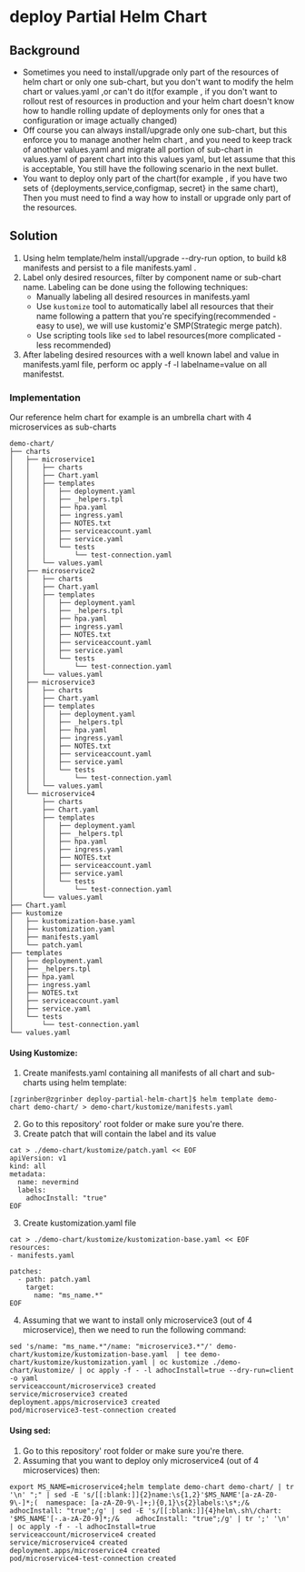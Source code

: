 # deploy Partial Helm Chart

## Background
  - Sometimes you need to install/upgrade only part of the resources of helm chart or only one sub-chart,
    but you don't want to modify the helm chart or values.yaml ,or can't do it(for example , if you don't want to rollout rest of resources in production and your helm chart doesn't know how to handle  rolling update of deployments only for ones that a configuration or image actually changed) 
  - Off course you can always install/upgrade only one sub-chart, but this enforce you to manage another helm chart , and you need to keep track of another values.yaml and migrate all portion of sub-chart in values.yaml of parent chart into this values yaml, but let assume that this is acceptable,
    You still have the following scenario in the next bullet.
  - You want to deploy only part of the chart(for example , if you have two sets of {deployments,service,configmap, secret} in the same chart), Then you must need to find a way how to install or upgrade only part of the resources.
    
## Solution

1. Using helm template/helm install/upgrade --dry-run option, to build k8 manifests and persist to a file manifests.yaml .
2. Label only desired resources, filter by component name or sub-chart name.
   Labeling can be done using the following techniques:
    - Manually labeling all desired resources in manifests.yaml
    - Use `kustomize` tool to automatically label all resources that their name following a pattern that you're specifying(recommended - easy to use), we will use kustomiz'e SMP(Strategic merge patch).
    - Use scripting tools like `sed` to label resources(more complicated - less recommended) 
3. After labeling desired resources with a well known label and value in manifests.yaml file, perform oc apply  -f -l labelname=value on all manifestst.

### Implementation

Our reference helm chart for example is an umbrella chart with 4 microservices as sub-charts
```shell
demo-chart/
├── charts
│   ├── microservice1
│   │   ├── charts
│   │   ├── Chart.yaml
│   │   ├── templates
│   │   │   ├── deployment.yaml
│   │   │   ├── _helpers.tpl
│   │   │   ├── hpa.yaml
│   │   │   ├── ingress.yaml
│   │   │   ├── NOTES.txt
│   │   │   ├── serviceaccount.yaml
│   │   │   ├── service.yaml
│   │   │   └── tests
│   │   │       └── test-connection.yaml
│   │   └── values.yaml
│   ├── microservice2
│   │   ├── charts
│   │   ├── Chart.yaml
│   │   ├── templates
│   │   │   ├── deployment.yaml
│   │   │   ├── _helpers.tpl
│   │   │   ├── hpa.yaml
│   │   │   ├── ingress.yaml
│   │   │   ├── NOTES.txt
│   │   │   ├── serviceaccount.yaml
│   │   │   ├── service.yaml
│   │   │   └── tests
│   │   │       └── test-connection.yaml
│   │   └── values.yaml
│   ├── microservice3
│   │   ├── charts
│   │   ├── Chart.yaml
│   │   ├── templates
│   │   │   ├── deployment.yaml
│   │   │   ├── _helpers.tpl
│   │   │   ├── hpa.yaml
│   │   │   ├── ingress.yaml
│   │   │   ├── NOTES.txt
│   │   │   ├── serviceaccount.yaml
│   │   │   ├── service.yaml
│   │   │   └── tests
│   │   │       └── test-connection.yaml
│   │   └── values.yaml
│   └── microservice4
│       ├── charts
│       ├── Chart.yaml
│       ├── templates
│       │   ├── deployment.yaml
│       │   ├── _helpers.tpl
│       │   ├── hpa.yaml
│       │   ├── ingress.yaml
│       │   ├── NOTES.txt
│       │   ├── serviceaccount.yaml
│       │   ├── service.yaml
│       │   └── tests
│       │       └── test-connection.yaml
│       └── values.yaml
├── Chart.yaml
├── kustomize
│   ├── kustomization-base.yaml
│   ├── kustomization.yaml
│   ├── manifests.yaml
│   └── patch.yaml
├── templates
│   ├── deployment.yaml
│   ├── _helpers.tpl
│   ├── hpa.yaml
│   ├── ingress.yaml
│   ├── NOTES.txt
│   ├── serviceaccount.yaml
│   ├── service.yaml
│   └── tests
│       └── test-connection.yaml
└── values.yaml
```
#### Using Kustomize:

1. Create manifests.yaml containing all manifests of all chart and sub-charts using helm template:
```shell
[zgrinber@zgrinber deploy-partial-helm-chart]$ helm template demo-chart demo-chart/ > demo-chart/kustomize/manifests.yaml
```

2. Go to this repository' root folder or make sure you're there.
3. Create patch that will contain the label and its value
```shell
cat > ./demo-chart/kustomize/patch.yaml << EOF
apiVersion: v1
kind: all
metadata:
  name: nevermind
  labels:
    adhocInstall: "true"
EOF
```
3. Create kustomization.yaml file
```shell
cat > ./demo-chart/kustomize/kustomization-base.yaml << EOF
resources:
- manifests.yaml

patches:
  - path: patch.yaml  
    target:
      name: "ms_name.*"
EOF
```

4. Assuming that we want to install only microservice3 (out of 4 microservice), then we need to run the following command:
```shell
sed 's/name: "ms_name.*"/name: "microservice3.*"/' demo-chart/kustomize/kustomization-base.yaml  | tee demo-chart/kustomize/kustomization.yaml | oc kustomize ./demo-chart/kustomize/ | oc apply -f - -l adhocInstall=true --dry-run=client -o yaml
serviceaccount/microservice3 created
service/microservice3 created
deployment.apps/microservice3 created
pod/microservice3-test-connection created
```

#### Using sed:
1. Go to this repository' root folder or make sure you're there.
2. Assuming that you want to deploy only microservice4 (out of 4 microservices) then:
```shell
export MS_NAME=microservice4;helm template demo-chart demo-chart/ | tr '\n' ";" | sed -E 's/[[:blank:]]{2}name:\s{1,2}'$MS_NAME'[a-zA-Z0-9\-]*;(  namespace: [a-zA-Z0-9\-]+;){0,1}\s{2}labels:\s*;/&    adhocInstall: "true";/g' | sed -E 's/[[:blank:]]{4}helm\.sh\/chart: '$MS_NAME'[-.a-zA-Z0-9]*;/&    adhocInstall: "true";/g' | tr ';' '\n' | oc apply -f - -l adhocInstall=true
serviceaccount/microservice4 created
service/microservice4 created
deployment.apps/microservice4 created
pod/microservice4-test-connection created

```